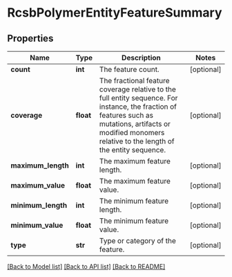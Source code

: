 # RcsbPolymerEntityFeatureSummary

## Properties
Name | Type | Description | Notes
------------ | ------------- | ------------- | -------------
**count** | **int** | The feature count. | [optional] 
**coverage** | **float** | The fractional feature coverage relative to the full entity sequence.  For instance, the fraction of features such as mutations, artifacts or modified monomers  relative to the length of the entity sequence. | [optional] 
**maximum_length** | **int** | The maximum feature length. | [optional] 
**maximum_value** | **float** | The maximum feature value. | [optional] 
**minimum_length** | **int** | The minimum feature length. | [optional] 
**minimum_value** | **float** | The minimum feature value. | [optional] 
**type** | **str** | Type or category of the feature. | [optional] 

[[Back to Model list]](../README.md#documentation-for-models) [[Back to API list]](../README.md#documentation-for-api-endpoints) [[Back to README]](../README.md)

